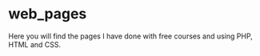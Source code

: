 # web_pages
Here you will find the pages I have done with free courses and using PHP, HTML and CSS.
